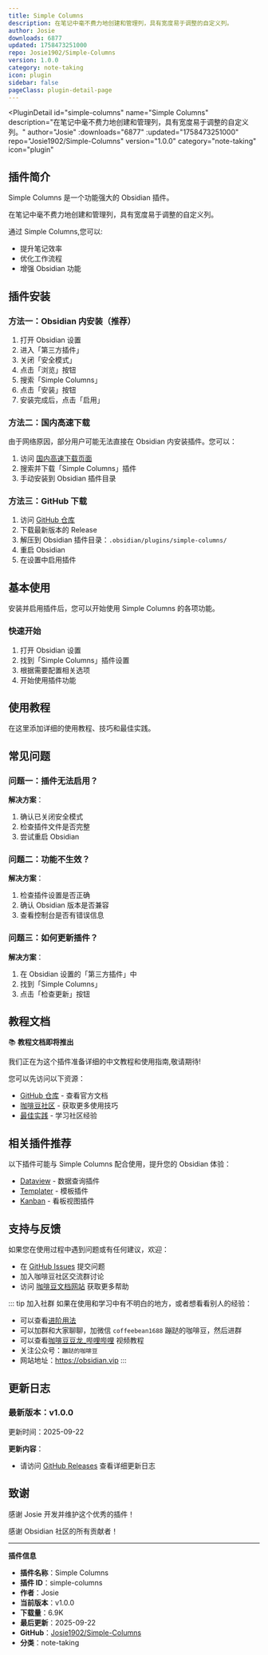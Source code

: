```yaml
---
title: Simple Columns
description: 在笔记中毫不费力地创建和管理列，具有宽度易于调整的自定义列。
author: Josie
downloads: 6877
updated: 1758473251000
repo: Josie1902/Simple-Columns
version: 1.0.0
category: note-taking
icon: plugin
sidebar: false
pageClass: plugin-detail-page
---
```


<PluginDetail
  id="simple-columns"
  name="Simple Columns"
  description="在笔记中毫不费力地创建和管理列，具有宽度易于调整的自定义列。"
  author="Josie"
  :downloads="6877"
  :updated="1758473251000"
  repo="Josie1902/Simple-Columns"
  version="1.0.0"
  category="note-taking"
  icon="plugin"
>

<!-- AUTO_GENERATED_START -->
## 插件简介

Simple Columns 是一个功能强大的 Obsidian 插件。

在笔记中毫不费力地创建和管理列，具有宽度易于调整的自定义列。

通过 Simple Columns,您可以:

- 提升笔记效率
- 优化工作流程
- 增强 Obsidian 功能

<!-- AUTO_GENERATED_END -->

<!-- AUTO_GENERATED_START -->
## 插件安装

### 方法一：Obsidian 内安装（推荐）

1. 打开 Obsidian 设置
2. 进入「第三方插件」
3. 关闭「安全模式」
4. 点击「浏览」按钮
5. 搜索「Simple Columns」
6. 点击「安装」按钮
7. 安装完成后，点击「启用」

### 方法二：国内高速下载

由于网络原因，部分用户可能无法直接在 Obsidian 内安装插件。您可以：

1. 访问 [国内高速下载页面](/zh/documentation/obsidian-plugins-download.html)
2. 搜索并下载「Simple Columns」插件
3. 手动安装到 Obsidian 插件目录

### 方法三：GitHub 下载

1. 访问 [GitHub 仓库](https://github.com/Josie1902/Simple-Columns)
2. 下载最新版本的 Release
3. 解压到 Obsidian 插件目录：`.obsidian/plugins/simple-columns/`
4. 重启 Obsidian
5. 在设置中启用插件

## 基本使用

安装并启用插件后，您可以开始使用 Simple Columns 的各项功能。

### 快速开始

1. 打开 Obsidian 设置
2. 找到「Simple Columns」插件设置
3. 根据需要配置相关选项
4. 开始使用插件功能

<!-- AUTO_GENERATED_END -->

<!-- CUSTOM_CONTENT_START:tutorial -->
## 使用教程

在这里添加详细的使用教程、技巧和最佳实践。

<!-- CUSTOM_CONTENT_END:tutorial -->

<!-- SHARED_CONTENT_START -->
## 常见问题

### 问题一：插件无法启用？

**解决方案**：
1. 确认已关闭安全模式
2. 检查插件文件是否完整
3. 尝试重启 Obsidian

### 问题二：功能不生效？

**解决方案**：
1. 检查插件设置是否正确
2. 确认 Obsidian 版本是否兼容
3. 查看控制台是否有错误信息

### 问题三：如何更新插件？

**解决方案**：
1. 在 Obsidian 设置的「第三方插件」中
2. 找到「Simple Columns」
3. 点击「检查更新」按钮

## 教程文档

📚 **教程文档即将推出**

我们正在为这个插件准备详细的中文教程和使用指南,敬请期待!

您可以先访问以下资源：
- [GitHub 仓库](https://github.com/Josie1902/Simple-Columns) - 查看官方文档
- [咖啡豆社区](/zh/bases/) - 获取更多使用技巧
- [最佳实践](/zh/best-practices/) - 学习社区经验

## 相关插件推荐

以下插件可能与 Simple Columns 配合使用，提升您的 Obsidian 体验：

- [Dataview](/zh/plugins/dataview.html) - 数据查询插件
- [Templater](/zh/plugins/templater-obsidian.html) - 模板插件
- [Kanban](/zh/plugins/obsidian-kanban.html) - 看板视图插件

## 支持与反馈

如果您在使用过程中遇到问题或有任何建议，欢迎：

- 在 [GitHub Issues](https://github.com/Josie1902/Simple-Columns/issues) 提交问题
- 加入咖啡豆社区交流群讨论
- 访问 [咖啡豆文档网站](https://obsidian.vip) 获取更多帮助

::: tip 加入社群
如果在使用和学习中有不明白的地方，或者想看看别人的经验：
- 可以查看[进阶用法](/zh/advanced)
- 可以加群和大家聊聊，加微信 `coffeebean1688` 蹦跶的咖啡豆，然后进群
- 可以查看[咖啡豆豆龙_哔哩哔哩](https://space.bilibili.com/618777356) 视频教程
- 关注公众号：`蹦跶的咖啡豆`
- 网站地址：https://obsidian.vip
:::
<!-- SHARED_CONTENT_END -->

<!-- AUTO_GENERATED_START -->
## 更新日志

### 最新版本：v1.0.0

更新时间：2025-09-22

**更新内容**：
- 请访问 [GitHub Releases](https://github.com/Josie1902/Simple-Columns/releases) 查看详细更新日志

## 致谢

感谢 Josie 开发并维护这个优秀的插件！

感谢 Obsidian 社区的所有贡献者！

---

**插件信息**
- **插件名称**：Simple Columns
- **插件 ID**：simple-columns
- **作者**：Josie
- **当前版本**：v1.0.0
- **下载量**：6.9K
- **最后更新**：2025-09-22
- **GitHub**：[Josie1902/Simple-Columns](https://github.com/Josie1902/Simple-Columns)
- **分类**：note-taking
<!-- AUTO_GENERATED_END -->

</PluginDetail>

